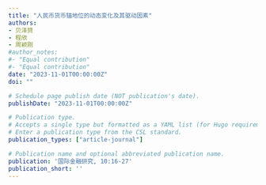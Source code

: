 ```yaml
---
title: "人民币货币锚地位的动态变化及其驱动因素"
authors:
- 贝泽赟
- 程欣
- 周颖刚
#author_notes:
#- "Equal contribution"
#- "Equal contribution"
date: "2023-11-01T00:00:00Z"
doi: ""

# Schedule page publish date (NOT publication's date).
publishDate: "2023-11-01T00:00:00Z"

# Publication type.
# Accepts a single type but formatted as a YAML list (for Hugo requirements).
# Enter a publication type from the CSL standard.
publication_types: ["article-journal"]

# Publication name and optional abbreviated publication name.
publication: '国际金融研究, 10:16-27'
publication_short: ''
---
```


